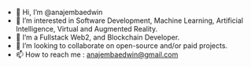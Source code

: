 - 👋 Hi, I’m @anajembaedwin
- 👀 I’m interested in Software Development, Machine Learning, Artificial Intelligence, Virtual and Augmented Reality.
- 🌱 I’m a Fullstack Web2, and Blockchain Developer.
- 💞️ I’m looking to collaborate on open-source and/or paid projects.
- 📫 How to reach me : anajembaedwin@gmail.com

<!---
anajembaedwin/anajembaedwin is a ✨ special ✨ repository because its `README.md` (this file) appears on your GitHub profile.
You can click the Preview link to take a look at your changes.
--->
